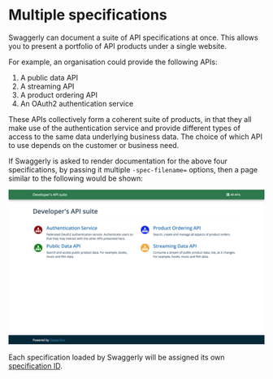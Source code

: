 # Multiple specifications

Swaggerly can document a suite of API specifications at once. This allows you to present
a portfolio of API products under a single website.

For example, an organisation could provide the following APIs:

1. A public data API
2. A streaming API
3. A product ordering API
4. An OAuth2 authentication service

These APIs collectively form a coherent suite of products, in that they all make use of the authentication 
service and provide different types of access to the same data underlying business data. The choice of which
API to use depends on the customer or business need.

If Swaggerly is asked to render documentation for the above four specifications, by passing it multiple
`-spec-filename=` options, then a page similar to the following would be shown:

![](/images/api_suite.png "Multiple API Specification page")

Each specification loaded by Swaggerly will be assigned its own [specification ID](/docs/spec-concepts.html#specification-identifiers).
